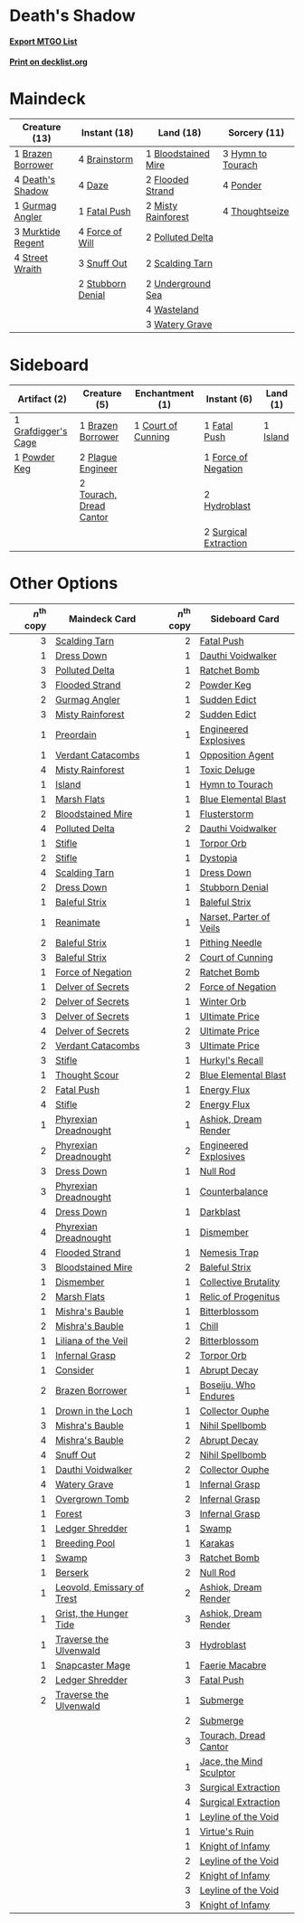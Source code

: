 # Death's Shadow

#### [Export MTGO List](../collection/Death's%20Shadow/Death's%20Shadow.txt)
#### [Print on decklist.org](http://decklist.org/?deckmain=1%09Bloodstained%20Mire%0A4%09Brainstorm%0A1%09Brazen%20Borrower%0A4%09Daze%0A4%09Death's%20Shadow%0A1%09Fatal%20Push%0A2%09Flooded%20Strand%0A4%09Force%20of%20Will%0A1%09Gurmag%20Angler%0A3%09Hymn%20to%20Tourach%0A2%09Misty%20Rainforest%0A3%09Murktide%20Regent%0A2%09Polluted%20Delta%0A4%09Ponder%0A2%09Scalding%20Tarn%0A3%09Snuff%20Out%0A4%09Street%20Wraith%0A2%09Stubborn%20Denial%0A4%09Thoughtseize%0A2%09Underground%20Sea%0A4%09Wasteland%0A3%09Watery%20Grave&deckside=1%09Brazen%20Borrower%0A1%09Court%20of%20Cunning%0A1%09Fatal%20Push%0A1%09Force%20of%20Negation%0A1%09Grafdigger's%20Cage%0A2%09Hydroblast%0A1%09Island%0A2%09Plague%20Engineer%0A1%09Powder%20Keg%0A2%09Surgical%20Extraction%0A2%09Tourach,%20Dread%20Cantor)
# Maindeck

|                                       Creature (13)                                        |                                        Instant (18)                                        |                                          Land (18)                                           |                                        Sorcery (11)                                        |
|--------------------------------------------------------------------------------------------|--------------------------------------------------------------------------------------------|----------------------------------------------------------------------------------------------|--------------------------------------------------------------------------------------------|
|1 [Brazen Borrower](http://gatherer.wizards.com/Pages/Card/Details.aspx?multiverseid=473001)|4 [Brainstorm](http://gatherer.wizards.com/Pages/Card/Details.aspx?multiverseid=3897)       |1 [Bloodstained Mire](http://gatherer.wizards.com/Pages/Card/Details.aspx?multiverseid=405094)|3 [Hymn to Tourach](http://gatherer.wizards.com/Pages/Card/Details.aspx?multiverseid=413634)|
|4 [Death's Shadow](http://gatherer.wizards.com/Pages/Card/Details.aspx?multiverseid=425889) |4 [Daze](http://gatherer.wizards.com/Pages/Card/Details.aspx?multiverseid=189255)           |2 [Flooded Strand](http://gatherer.wizards.com/Pages/Card/Details.aspx?multiverseid=405098)   |4 [Ponder](http://gatherer.wizards.com/Pages/Card/Details.aspx?multiverseid=451051)         |
|1 [Gurmag Angler](http://gatherer.wizards.com/Pages/Card/Details.aspx?multiverseid=391850)  |1 [Fatal Push](http://gatherer.wizards.com/Pages/Card/Details.aspx?multiverseid=423724)     |2 [Misty Rainforest](http://gatherer.wizards.com/Pages/Card/Details.aspx?multiverseid=405102) |4 [Thoughtseize](http://gatherer.wizards.com/Pages/Card/Details.aspx?multiverseid=438676)   |
|3 [Murktide Regent](http://gatherer.wizards.com/Pages/Card/Details.aspx?multiverseid=522128)|4 [Force of Will](http://gatherer.wizards.com/Pages/Card/Details.aspx?multiverseid=3107)    |2 [Polluted Delta](http://gatherer.wizards.com/Pages/Card/Details.aspx?multiverseid=405104)   |                                                                                            |
|4 [Street Wraith](http://gatherer.wizards.com/Pages/Card/Details.aspx?multiverseid=442097)  |3 [Snuff Out](http://gatherer.wizards.com/Pages/Card/Details.aspx?multiverseid=201794)      |2 [Scalding Tarn](http://gatherer.wizards.com/Pages/Card/Details.aspx?multiverseid=405107)    |                                                                                            |
|                                                                                            |2 [Stubborn Denial](http://gatherer.wizards.com/Pages/Card/Details.aspx?multiverseid=386673)|2 [Underground Sea](http://gatherer.wizards.com/Pages/Card/Details.aspx?multiverseid=886)     |                                                                                            |
|                                                                                            |                                                                                            |4 [Wasteland](http://gatherer.wizards.com/Pages/Card/Details.aspx?multiverseid=413790)        |                                                                                            |
|                                                                                            |                                                                                            |3 [Watery Grave](http://gatherer.wizards.com/Pages/Card/Details.aspx?multiverseid=405114)     |                                                                                            |


# Sideboard

|                                         Artifact (2)                                         |                                           Creature (5)                                           |                                       Enchantment (1)                                       |                                          Instant (6)                                           |                                     Land (1)                                      |
|----------------------------------------------------------------------------------------------|--------------------------------------------------------------------------------------------------|---------------------------------------------------------------------------------------------|------------------------------------------------------------------------------------------------|-----------------------------------------------------------------------------------|
|1 [Grafdigger's Cage](http://gatherer.wizards.com/Pages/Card/Details.aspx?multiverseid=278452)|1 [Brazen Borrower](http://gatherer.wizards.com/Pages/Card/Details.aspx?multiverseid=473001)      |1 [Court of Cunning](http://gatherer.wizards.com/Pages/Card/Details.aspx?multiverseid=497583)|1 [Fatal Push](http://gatherer.wizards.com/Pages/Card/Details.aspx?multiverseid=423724)         |1 [Island](http://gatherer.wizards.com/Pages/Card/Details.aspx?multiverseid=439857)|
|1 [Powder Keg](http://gatherer.wizards.com/Pages/Card/Details.aspx?multiverseid=15259)        |2 [Plague Engineer](http://gatherer.wizards.com/Pages/Card/Details.aspx?multiverseid=464049)      |                                                                                             |1 [Force of Negation](http://gatherer.wizards.com/Pages/Card/Details.aspx?multiverseid=464001)  |                                                                                   |
|                                                                                              |2 [Tourach, Dread Cantor](http://gatherer.wizards.com/Pages/Card/Details.aspx?multiverseid=522178)|                                                                                             |2 [Hydroblast](http://gatherer.wizards.com/Pages/Card/Details.aspx?multiverseid=3915)           |                                                                                   |
|                                                                                              |                                                                                                  |                                                                                             |2 [Surgical Extraction](http://gatherer.wizards.com/Pages/Card/Details.aspx?multiverseid=397706)|                                                                                   |


# Other Options

|*n*<sup>th</sup> copy|                                            Maindeck Card                                            |*n*<sup>th</sup> copy|                                          Sideboard Card                                          |
|--------------------:|-----------------------------------------------------------------------------------------------------|--------------------:|--------------------------------------------------------------------------------------------------|
|                    3|[Scalding Tarn](http://gatherer.wizards.com/Pages/Card/Details.aspx?multiverseid=405107)             |                    2|[Fatal Push](http://gatherer.wizards.com/Pages/Card/Details.aspx?multiverseid=423724)             |
|                    1|[Dress Down](http://gatherer.wizards.com/Pages/Card/Details.aspx?multiverseid=522115)                |                    1|[Dauthi Voidwalker](http://gatherer.wizards.com/Pages/Card/Details.aspx?multiverseid=522157)      |
|                    3|[Polluted Delta](http://gatherer.wizards.com/Pages/Card/Details.aspx?multiverseid=405104)            |                    1|[Ratchet Bomb](http://gatherer.wizards.com/Pages/Card/Details.aspx?multiverseid=370623)           |
|                    3|[Flooded Strand](http://gatherer.wizards.com/Pages/Card/Details.aspx?multiverseid=405098)            |                    2|[Powder Keg](http://gatherer.wizards.com/Pages/Card/Details.aspx?multiverseid=15259)              |
|                    2|[Gurmag Angler](http://gatherer.wizards.com/Pages/Card/Details.aspx?multiverseid=391850)             |                    1|[Sudden Edict](http://gatherer.wizards.com/Pages/Card/Details.aspx?multiverseid=522176)           |
|                    3|[Misty Rainforest](http://gatherer.wizards.com/Pages/Card/Details.aspx?multiverseid=405102)          |                    2|[Sudden Edict](http://gatherer.wizards.com/Pages/Card/Details.aspx?multiverseid=522176)           |
|                    1|[Preordain](http://gatherer.wizards.com/Pages/Card/Details.aspx?multiverseid=405347)                 |                    1|[Engineered Explosives](http://gatherer.wizards.com/Pages/Card/Details.aspx?multiverseid=50139)   |
|                    1|[Verdant Catacombs](http://gatherer.wizards.com/Pages/Card/Details.aspx?multiverseid=405113)         |                    1|[Opposition Agent](http://gatherer.wizards.com/Pages/Card/Details.aspx?multiverseid=497661)       |
|                    4|[Misty Rainforest](http://gatherer.wizards.com/Pages/Card/Details.aspx?multiverseid=405102)          |                    1|[Toxic Deluge](http://gatherer.wizards.com/Pages/Card/Details.aspx?multiverseid=376559)           |
|                    1|[Island](http://gatherer.wizards.com/Pages/Card/Details.aspx?multiverseid=439857)                    |                    1|[Hymn to Tourach](http://gatherer.wizards.com/Pages/Card/Details.aspx?multiverseid=413634)        |
|                    1|[Marsh Flats](http://gatherer.wizards.com/Pages/Card/Details.aspx?multiverseid=405101)               |                    1|[Blue Elemental Blast](http://gatherer.wizards.com/Pages/Card/Details.aspx?multiverseid=694)      |
|                    2|[Bloodstained Mire](http://gatherer.wizards.com/Pages/Card/Details.aspx?multiverseid=405094)         |                    1|[Flusterstorm](http://gatherer.wizards.com/Pages/Card/Details.aspx?multiverseid=228255)           |
|                    4|[Polluted Delta](http://gatherer.wizards.com/Pages/Card/Details.aspx?multiverseid=405104)            |                    2|[Dauthi Voidwalker](http://gatherer.wizards.com/Pages/Card/Details.aspx?multiverseid=522157)      |
|                    1|[Stifle](http://gatherer.wizards.com/Pages/Card/Details.aspx?multiverseid=382377)                    |                    1|[Torpor Orb](http://gatherer.wizards.com/Pages/Card/Details.aspx?multiverseid=233069)             |
|                    2|[Stifle](http://gatherer.wizards.com/Pages/Card/Details.aspx?multiverseid=382377)                    |                    1|[Dystopia](http://gatherer.wizards.com/Pages/Card/Details.aspx?multiverseid=3071)                 |
|                    4|[Scalding Tarn](http://gatherer.wizards.com/Pages/Card/Details.aspx?multiverseid=405107)             |                    1|[Dress Down](http://gatherer.wizards.com/Pages/Card/Details.aspx?multiverseid=522115)             |
|                    2|[Dress Down](http://gatherer.wizards.com/Pages/Card/Details.aspx?multiverseid=522115)                |                    1|[Stubborn Denial](http://gatherer.wizards.com/Pages/Card/Details.aspx?multiverseid=386673)        |
|                    1|[Baleful Strix](http://gatherer.wizards.com/Pages/Card/Details.aspx?multiverseid=376260)             |                    1|[Baleful Strix](http://gatherer.wizards.com/Pages/Card/Details.aspx?multiverseid=376260)          |
|                    1|[Reanimate](http://gatherer.wizards.com/Pages/Card/Details.aspx?multiverseid=220576)                 |                    1|[Narset, Parter of Veils](http://gatherer.wizards.com/Pages/Card/Details.aspx?multiverseid=460988)|
|                    2|[Baleful Strix](http://gatherer.wizards.com/Pages/Card/Details.aspx?multiverseid=376260)             |                    1|[Pithing Needle](http://gatherer.wizards.com/Pages/Card/Details.aspx?multiverseid=129526)         |
|                    3|[Baleful Strix](http://gatherer.wizards.com/Pages/Card/Details.aspx?multiverseid=376260)             |                    2|[Court of Cunning](http://gatherer.wizards.com/Pages/Card/Details.aspx?multiverseid=497583)       |
|                    1|[Force of Negation](http://gatherer.wizards.com/Pages/Card/Details.aspx?multiverseid=464001)         |                    2|[Ratchet Bomb](http://gatherer.wizards.com/Pages/Card/Details.aspx?multiverseid=370623)           |
|                    1|[Delver of Secrets](http://gatherer.wizards.com/Pages/Card/Details.aspx?multiverseid=226749)         |                    2|[Force of Negation](http://gatherer.wizards.com/Pages/Card/Details.aspx?multiverseid=464001)      |
|                    2|[Delver of Secrets](http://gatherer.wizards.com/Pages/Card/Details.aspx?multiverseid=226749)         |                    1|[Winter Orb](http://gatherer.wizards.com/Pages/Card/Details.aspx?multiverseid=643)                |
|                    3|[Delver of Secrets](http://gatherer.wizards.com/Pages/Card/Details.aspx?multiverseid=226749)         |                    1|[Ultimate Price](http://gatherer.wizards.com/Pages/Card/Details.aspx?multiverseid=394735)         |
|                    4|[Delver of Secrets](http://gatherer.wizards.com/Pages/Card/Details.aspx?multiverseid=226749)         |                    2|[Ultimate Price](http://gatherer.wizards.com/Pages/Card/Details.aspx?multiverseid=394735)         |
|                    2|[Verdant Catacombs](http://gatherer.wizards.com/Pages/Card/Details.aspx?multiverseid=405113)         |                    3|[Ultimate Price](http://gatherer.wizards.com/Pages/Card/Details.aspx?multiverseid=394735)         |
|                    3|[Stifle](http://gatherer.wizards.com/Pages/Card/Details.aspx?multiverseid=382377)                    |                    1|[Hurkyl's Recall](http://gatherer.wizards.com/Pages/Card/Details.aspx?multiverseid=135260)        |
|                    1|[Thought Scour](http://gatherer.wizards.com/Pages/Card/Details.aspx?multiverseid=380203)             |                    2|[Blue Elemental Blast](http://gatherer.wizards.com/Pages/Card/Details.aspx?multiverseid=694)      |
|                    2|[Fatal Push](http://gatherer.wizards.com/Pages/Card/Details.aspx?multiverseid=423724)                |                    1|[Energy Flux](http://gatherer.wizards.com/Pages/Card/Details.aspx?multiverseid=1199)              |
|                    4|[Stifle](http://gatherer.wizards.com/Pages/Card/Details.aspx?multiverseid=382377)                    |                    2|[Energy Flux](http://gatherer.wizards.com/Pages/Card/Details.aspx?multiverseid=1199)              |
|                    1|[Phyrexian Dreadnought](http://gatherer.wizards.com/Pages/Card/Details.aspx?multiverseid=3263)       |                    1|[Ashiok, Dream Render](http://gatherer.wizards.com/Pages/Card/Details.aspx?multiverseid=461155)   |
|                    2|[Phyrexian Dreadnought](http://gatherer.wizards.com/Pages/Card/Details.aspx?multiverseid=3263)       |                    2|[Engineered Explosives](http://gatherer.wizards.com/Pages/Card/Details.aspx?multiverseid=50139)   |
|                    3|[Dress Down](http://gatherer.wizards.com/Pages/Card/Details.aspx?multiverseid=522115)                |                    1|[Null Rod](http://gatherer.wizards.com/Pages/Card/Details.aspx?multiverseid=383034)               |
|                    3|[Phyrexian Dreadnought](http://gatherer.wizards.com/Pages/Card/Details.aspx?multiverseid=3263)       |                    1|[Counterbalance](http://gatherer.wizards.com/Pages/Card/Details.aspx?multiverseid=121159)         |
|                    4|[Dress Down](http://gatherer.wizards.com/Pages/Card/Details.aspx?multiverseid=522115)                |                    1|[Darkblast](http://gatherer.wizards.com/Pages/Card/Details.aspx?multiverseid=456055)              |
|                    4|[Phyrexian Dreadnought](http://gatherer.wizards.com/Pages/Card/Details.aspx?multiverseid=3263)       |                    1|[Dismember](http://gatherer.wizards.com/Pages/Card/Details.aspx?multiverseid=382182)              |
|                    4|[Flooded Strand](http://gatherer.wizards.com/Pages/Card/Details.aspx?multiverseid=405098)            |                    1|[Nemesis Trap](http://gatherer.wizards.com/Pages/Card/Details.aspx?multiverseid=247541)           |
|                    3|[Bloodstained Mire](http://gatherer.wizards.com/Pages/Card/Details.aspx?multiverseid=405094)         |                    2|[Baleful Strix](http://gatherer.wizards.com/Pages/Card/Details.aspx?multiverseid=376260)          |
|                    1|[Dismember](http://gatherer.wizards.com/Pages/Card/Details.aspx?multiverseid=382182)                 |                    1|[Collective Brutality](http://gatherer.wizards.com/Pages/Card/Details.aspx?multiverseid=414380)   |
|                    2|[Marsh Flats](http://gatherer.wizards.com/Pages/Card/Details.aspx?multiverseid=405101)               |                    1|[Relic of Progenitus](http://gatherer.wizards.com/Pages/Card/Details.aspx?multiverseid=174824)    |
|                    1|[Mishra's Bauble](http://gatherer.wizards.com/Pages/Card/Details.aspx?multiverseid=122122)           |                    1|[Bitterblossom](http://gatherer.wizards.com/Pages/Card/Details.aspx?multiverseid=397701)          |
|                    2|[Mishra's Bauble](http://gatherer.wizards.com/Pages/Card/Details.aspx?multiverseid=122122)           |                    1|[Chill](http://gatherer.wizards.com/Pages/Card/Details.aspx?multiverseid=15444)                   |
|                    1|[Liliana of the Veil](http://gatherer.wizards.com/Pages/Card/Details.aspx?multiverseid=235597)       |                    2|[Bitterblossom](http://gatherer.wizards.com/Pages/Card/Details.aspx?multiverseid=397701)          |
|                    1|[Infernal Grasp](http://gatherer.wizards.com/Pages/Card/Details.aspx?multiverseid=534880)            |                    2|[Torpor Orb](http://gatherer.wizards.com/Pages/Card/Details.aspx?multiverseid=233069)             |
|                    1|[Consider](http://gatherer.wizards.com/Pages/Card/Details.aspx?multiverseid=534803)                  |                    1|[Abrupt Decay](http://gatherer.wizards.com/Pages/Card/Details.aspx?multiverseid=456061)           |
|                    2|[Brazen Borrower](http://gatherer.wizards.com/Pages/Card/Details.aspx?multiverseid=473001)           |                    1|[Boseiju, Who Endures](http://gatherer.wizards.com/Pages/Card/Details.aspx?multiverseid=548579)   |
|                    1|[Drown in the Loch](http://gatherer.wizards.com/Pages/Card/Details.aspx?multiverseid=473150)         |                    1|[Collector Ouphe](http://gatherer.wizards.com/Pages/Card/Details.aspx?multiverseid=464107)        |
|                    3|[Mishra's Bauble](http://gatherer.wizards.com/Pages/Card/Details.aspx?multiverseid=122122)           |                    1|[Nihil Spellbomb](http://gatherer.wizards.com/Pages/Card/Details.aspx?multiverseid=442215)        |
|                    4|[Mishra's Bauble](http://gatherer.wizards.com/Pages/Card/Details.aspx?multiverseid=122122)           |                    2|[Abrupt Decay](http://gatherer.wizards.com/Pages/Card/Details.aspx?multiverseid=456061)           |
|                    4|[Snuff Out](http://gatherer.wizards.com/Pages/Card/Details.aspx?multiverseid=201794)                 |                    2|[Nihil Spellbomb](http://gatherer.wizards.com/Pages/Card/Details.aspx?multiverseid=442215)        |
|                    1|[Dauthi Voidwalker](http://gatherer.wizards.com/Pages/Card/Details.aspx?multiverseid=522157)         |                    2|[Collector Ouphe](http://gatherer.wizards.com/Pages/Card/Details.aspx?multiverseid=464107)        |
|                    4|[Watery Grave](http://gatherer.wizards.com/Pages/Card/Details.aspx?multiverseid=405114)              |                    1|[Infernal Grasp](http://gatherer.wizards.com/Pages/Card/Details.aspx?multiverseid=534880)         |
|                    1|[Overgrown Tomb](http://gatherer.wizards.com/Pages/Card/Details.aspx?multiverseid=405103)            |                    2|[Infernal Grasp](http://gatherer.wizards.com/Pages/Card/Details.aspx?multiverseid=534880)         |
|                    1|[Forest](http://gatherer.wizards.com/Pages/Card/Details.aspx?multiverseid=439860)                    |                    3|[Infernal Grasp](http://gatherer.wizards.com/Pages/Card/Details.aspx?multiverseid=534880)         |
|                    1|[Ledger Shredder](http://gatherer.wizards.com/Pages/Card/Details.aspx?multiverseid=555247)           |                    1|[Swamp](http://gatherer.wizards.com/Pages/Card/Details.aspx?multiverseid=439858)                  |
|                    1|[Breeding Pool](http://gatherer.wizards.com/Pages/Card/Details.aspx?multiverseid=97088)              |                    1|[Karakas](http://gatherer.wizards.com/Pages/Card/Details.aspx?multiverseid=413782)                |
|                    1|[Swamp](http://gatherer.wizards.com/Pages/Card/Details.aspx?multiverseid=439858)                     |                    3|[Ratchet Bomb](http://gatherer.wizards.com/Pages/Card/Details.aspx?multiverseid=370623)           |
|                    1|[Berserk](http://gatherer.wizards.com/Pages/Card/Details.aspx?multiverseid=738)                      |                    2|[Null Rod](http://gatherer.wizards.com/Pages/Card/Details.aspx?multiverseid=383034)               |
|                    1|[Leovold, Emissary of Trest](http://gatherer.wizards.com/Pages/Card/Details.aspx?multiverseid=416834)|                    2|[Ashiok, Dream Render](http://gatherer.wizards.com/Pages/Card/Details.aspx?multiverseid=461155)   |
|                    1|[Grist, the Hunger Tide](http://gatherer.wizards.com/Pages/Card/Details.aspx?multiverseid=522278)    |                    3|[Ashiok, Dream Render](http://gatherer.wizards.com/Pages/Card/Details.aspx?multiverseid=461155)   |
|                    1|[Traverse the Ulvenwald](http://gatherer.wizards.com/Pages/Card/Details.aspx?multiverseid=409998)    |                    3|[Hydroblast](http://gatherer.wizards.com/Pages/Card/Details.aspx?multiverseid=3915)               |
|                    1|[Snapcaster Mage](http://gatherer.wizards.com/Pages/Card/Details.aspx?multiverseid=227676)           |                    1|[Faerie Macabre](http://gatherer.wizards.com/Pages/Card/Details.aspx?multiverseid=201822)         |
|                    2|[Ledger Shredder](http://gatherer.wizards.com/Pages/Card/Details.aspx?multiverseid=555247)           |                    3|[Fatal Push](http://gatherer.wizards.com/Pages/Card/Details.aspx?multiverseid=423724)             |
|                    2|[Traverse the Ulvenwald](http://gatherer.wizards.com/Pages/Card/Details.aspx?multiverseid=409998)    |                    1|[Submerge](http://gatherer.wizards.com/Pages/Card/Details.aspx?multiverseid=21296)                |
|                     |                                                                                                     |                    2|[Submerge](http://gatherer.wizards.com/Pages/Card/Details.aspx?multiverseid=21296)                |
|                     |                                                                                                     |                    3|[Tourach, Dread Cantor](http://gatherer.wizards.com/Pages/Card/Details.aspx?multiverseid=522178)  |
|                     |                                                                                                     |                    1|[Jace, the Mind Sculptor](http://gatherer.wizards.com/Pages/Card/Details.aspx?multiverseid=442051)|
|                     |                                                                                                     |                    3|[Surgical Extraction](http://gatherer.wizards.com/Pages/Card/Details.aspx?multiverseid=397706)    |
|                     |                                                                                                     |                    4|[Surgical Extraction](http://gatherer.wizards.com/Pages/Card/Details.aspx?multiverseid=397706)    |
|                     |                                                                                                     |                    1|[Leyline of the Void](http://gatherer.wizards.com/Pages/Card/Details.aspx?multiverseid=107682)    |
|                     |                                                                                                     |                    1|[Virtue's Ruin](http://gatherer.wizards.com/Pages/Card/Details.aspx?multiverseid=4245)            |
|                     |                                                                                                     |                    1|[Knight of Infamy](http://gatherer.wizards.com/Pages/Card/Details.aspx?multiverseid=265735)       |
|                     |                                                                                                     |                    2|[Leyline of the Void](http://gatherer.wizards.com/Pages/Card/Details.aspx?multiverseid=107682)    |
|                     |                                                                                                     |                    2|[Knight of Infamy](http://gatherer.wizards.com/Pages/Card/Details.aspx?multiverseid=265735)       |
|                     |                                                                                                     |                    3|[Leyline of the Void](http://gatherer.wizards.com/Pages/Card/Details.aspx?multiverseid=107682)    |
|                     |                                                                                                     |                    3|[Knight of Infamy](http://gatherer.wizards.com/Pages/Card/Details.aspx?multiverseid=265735)       |

